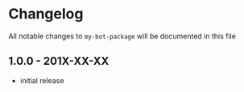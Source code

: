 # Changelog

All notable changes to `my-bot-package` will be documented in this file

## 1.0.0 - 201X-XX-XX

- initial release
